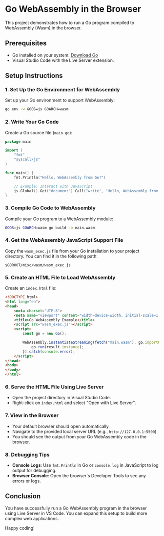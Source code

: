 # Go WebAssembly in the Browser

This project demonstrates how to run a Go program compiled to WebAssembly (Wasm) in the browser.

## Prerequisites

- Go installed on your system. [Download Go](https://golang.org/dl/)
- Visual Studio Code with the Live Server extension.

## Setup Instructions

### 1. Set Up the Go Environment for WebAssembly

Set up your Go environment to support WebAssembly:

```sh
go env -w GOOS=js GOARCH=wasm
```

### 2. Write Your Go Code

Create a Go source file (`main.go`):

```go
package main

import (
    "fmt"
    "syscall/js"
)

func main() {
    fmt.Println("Hello, WebAssembly from Go!")

    // Example: Interact with JavaScript
    js.Global().Get("document").Call("write", "Hello, WebAssembly from Go!")
}
```

### 3. Compile Go Code to WebAssembly

Compile your Go program to a WebAssembly module:

```sh
GOOS=js GOARCH=wasm go build -o main.wasm
```

### 4. Get the WebAssembly JavaScript Support File

Copy the `wasm_exec.js` file from your Go installation to your project directory. You can find it in the following path:

```
$GOROOT/misc/wasm/wasm_exec.js
```

### 5. Create an HTML File to Load WebAssembly

Create an `index.html` file:

```html
<!DOCTYPE html>
<html lang="en">
<head>
    <meta charset="UTF-8">
    <meta name="viewport" content="width=device-width, initial-scale=1.0">
    <title>Go WebAssembly Example</title>
    <script src="wasm_exec.js"></script>
    <script>
        const go = new Go();

        WebAssembly.instantiateStreaming(fetch("main.wasm"), go.importObject).then((result) => {
            go.run(result.instance);
        }).catch(console.error);
    </script>
</head>
<body>
</body>
</html>
```

### 6. Serve the HTML File Using Live Server

- Open the project directory in Visual Studio Code.
- Right-click on `index.html` and select "Open with Live Server".

### 7. View in the Browser

- Your default browser should open automatically.
- Navigate to the provided local server URL (e.g., `http://127.0.0.1:5500`).
- You should see the output from your Go WebAssembly code in the browser.

### 8. Debugging Tips

- **Console Logs**: Use `fmt.Println` in Go or `console.log` in JavaScript to log output for debugging.
- **Browser Console**: Open the browser's Developer Tools to see any errors or logs.

## Conclusion

You have successfully run a Go WebAssembly program in the browser using Live Server in VS Code. You can expand this setup to build more complex web applications.

Happy coding!